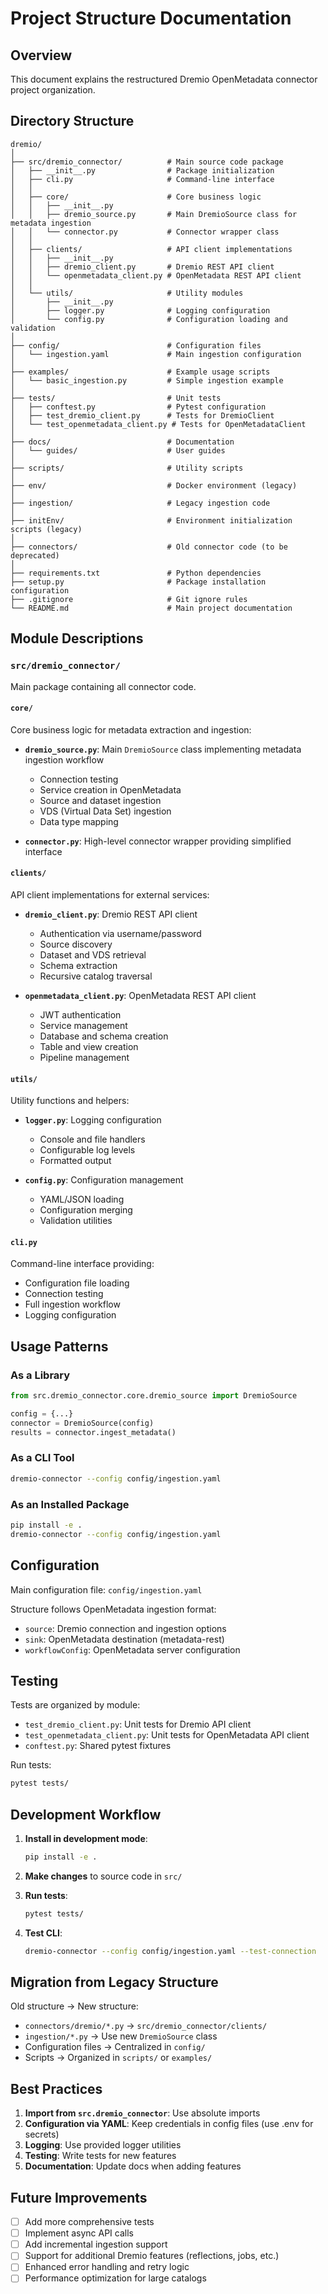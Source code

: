 # Project Structure Documentation

## Overview

This document explains the restructured Dremio OpenMetadata connector project organization.

## Directory Structure

```
dremio/
│
├── src/dremio_connector/          # Main source code package
│   ├── __init__.py                # Package initialization
│   ├── cli.py                     # Command-line interface
│   │
│   ├── core/                      # Core business logic
│   │   ├── __init__.py
│   │   ├── dremio_source.py       # Main DremioSource class for metadata ingestion
│   │   └── connector.py           # Connector wrapper class
│   │
│   ├── clients/                   # API client implementations
│   │   ├── __init__.py
│   │   ├── dremio_client.py       # Dremio REST API client
│   │   └── openmetadata_client.py # OpenMetadata REST API client
│   │
│   └── utils/                     # Utility modules
│       ├── __init__.py
│       ├── logger.py              # Logging configuration
│       └── config.py              # Configuration loading and validation
│
├── config/                        # Configuration files
│   └── ingestion.yaml             # Main ingestion configuration
│
├── examples/                      # Example usage scripts
│   └── basic_ingestion.py         # Simple ingestion example
│
├── tests/                         # Unit tests
│   ├── conftest.py                # Pytest configuration
│   ├── test_dremio_client.py      # Tests for DremioClient
│   └── test_openmetadata_client.py # Tests for OpenMetadataClient
│
├── docs/                          # Documentation
│   └── guides/                    # User guides
│
├── scripts/                       # Utility scripts
│
├── env/                           # Docker environment (legacy)
│
├── ingestion/                     # Legacy ingestion code
│
├── initEnv/                       # Environment initialization scripts (legacy)
│
├── connectors/                    # Old connector code (to be deprecated)
│
├── requirements.txt               # Python dependencies
├── setup.py                       # Package installation configuration
├── .gitignore                     # Git ignore rules
└── README.md                      # Main project documentation
```

## Module Descriptions

### `src/dremio_connector/`

Main package containing all connector code.

#### `core/`

Core business logic for metadata extraction and ingestion:

- **`dremio_source.py`**: Main `DremioSource` class implementing metadata ingestion workflow
  - Connection testing
  - Service creation in OpenMetadata
  - Source and dataset ingestion
  - VDS (Virtual Data Set) ingestion
  - Data type mapping

- **`connector.py`**: High-level connector wrapper providing simplified interface

#### `clients/`

API client implementations for external services:

- **`dremio_client.py`**: Dremio REST API client
  - Authentication via username/password
  - Source discovery
  - Dataset and VDS retrieval
  - Schema extraction
  - Recursive catalog traversal

- **`openmetadata_client.py`**: OpenMetadata REST API client
  - JWT authentication
  - Service management
  - Database and schema creation
  - Table and view creation
  - Pipeline management

#### `utils/`

Utility functions and helpers:

- **`logger.py`**: Logging configuration
  - Console and file handlers
  - Configurable log levels
  - Formatted output

- **`config.py`**: Configuration management
  - YAML/JSON loading
  - Configuration merging
  - Validation utilities

#### `cli.py`

Command-line interface providing:
- Configuration file loading
- Connection testing
- Full ingestion workflow
- Logging configuration

## Usage Patterns

### As a Library

```python
from src.dremio_connector.core.dremio_source import DremioSource

config = {...}
connector = DremioSource(config)
results = connector.ingest_metadata()
```

### As a CLI Tool

```bash
dremio-connector --config config/ingestion.yaml
```

### As an Installed Package

```bash
pip install -e .
dremio-connector --config config/ingestion.yaml
```

## Configuration

Main configuration file: `config/ingestion.yaml`

Structure follows OpenMetadata ingestion format:
- `source`: Dremio connection and ingestion options
- `sink`: OpenMetadata destination (metadata-rest)
- `workflowConfig`: OpenMetadata server configuration

## Testing

Tests are organized by module:
- `test_dremio_client.py`: Unit tests for Dremio API client
- `test_openmetadata_client.py`: Unit tests for OpenMetadata API client
- `conftest.py`: Shared pytest fixtures

Run tests:
```bash
pytest tests/
```

## Development Workflow

1. **Install in development mode**:
   ```bash
   pip install -e .
   ```

2. **Make changes** to source code in `src/`

3. **Run tests**:
   ```bash
   pytest tests/
   ```

4. **Test CLI**:
   ```bash
   dremio-connector --config config/ingestion.yaml --test-connection
   ```

## Migration from Legacy Structure

Old structure → New structure:
- `connectors/dremio/*.py` → `src/dremio_connector/clients/`
- `ingestion/*.py` → Use new `DremioSource` class
- Configuration files → Centralized in `config/`
- Scripts → Organized in `scripts/` or `examples/`

## Best Practices

1. **Import from `src.dremio_connector`**: Use absolute imports
2. **Configuration via YAML**: Keep credentials in config files (use .env for secrets)
3. **Logging**: Use provided logger utilities
4. **Testing**: Write tests for new features
5. **Documentation**: Update docs when adding features

## Future Improvements

- [ ] Add more comprehensive tests
- [ ] Implement async API calls
- [ ] Add incremental ingestion support
- [ ] Support for additional Dremio features (reflections, jobs, etc.)
- [ ] Enhanced error handling and retry logic
- [ ] Performance optimization for large catalogs
